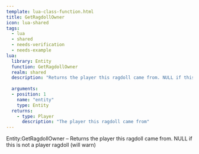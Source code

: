 ```yaml
---
template: lua-class-function.html
title: GetRagdollOwner
icon: lua-shared
tags:
  - lua
  - shared
  - needs-verification
  - needs-example
lua:
  library: Entity
  function: GetRagdollOwner
  realm: shared
  description: "Returns the player this ragdoll came from. NULL if this is not a player ragdoll (will warn)"
  
  arguments:
  - position: 1
    name: "entity"
    type: Entity
  returns:
    - type: Player
      description: "The player this ragdoll came from"
---
```


<div class="lua__search__keywords">
Entity:GetRagdollOwner &#x2013; Returns the player this ragdoll came from. NULL if this is not a player ragdoll (will warn)
</div>
